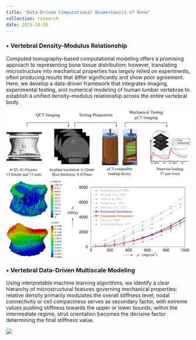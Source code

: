 ```yaml
---
title: "Data-Driven Computational Biomechanics of Bone"
collection: research
date: 2025-10-26
---
```


### •  Vertebral Density-Modulus Relationship

Computed tomography-based computational modeling offers a promising approach to representing bone tissue distribution; however, translating microstructure into mechanical properties has largely relied on experiments, often producing results that differ significantly and show poor agreement. Here, we develop a data-driven framework that integrates imaging, experimental testing, and numerical modeling of human lumbar vertebrae to establish a unified density–modulus relationship across the entire vertebral body.

<img src='../images/Research_Bone_1.png' style='display:block; margin: 10px auto; width:900px;'>

### •  Vertebral Data-Driven Multiscale Modeling

Using interpretable machine learning algorithms, we identify a clear hierarchy of microstructural features governing mechanical properties: relative density primarily modulates the overall stiffness level; nodal connectivity or cell compactness serves as secondary factor, with extreme values pushing stiffness towards the upper or lower bounds; within the intermediate regime, strut orientation becomes the decisive factor determining the final stiffness value.

<img src='../images/Research_Bone_2.png' style='display:block; margin: 10px auto; width:900px;'>
